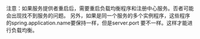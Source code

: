 # 

注意：如果服务提供者重启后，需要重启负载均衡程序和注册中心服务。否者可能会出现找不到服务的问题。
另外，如果是同一个服务的多个实例程序，这些程序的spring.application.name要保持一样，但是server.port
要不一样。这样才能进行负载均衡。